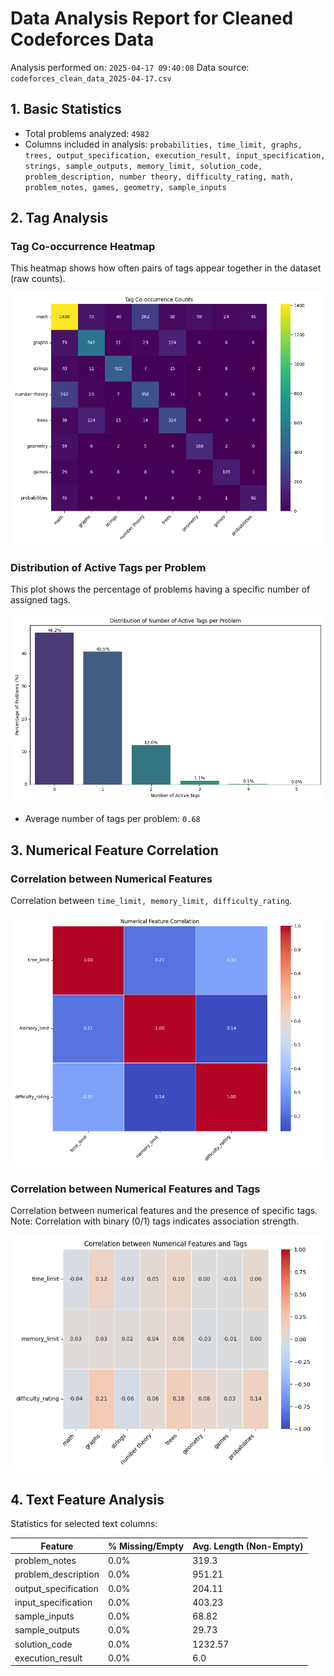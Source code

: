 # Data Analysis Report for Cleaned Codeforces Data

Analysis performed on: `2025-04-17 09:40:08`
Data source: `codeforces_clean_data_2025-04-17.csv`

## 1. Basic Statistics

* Total problems analyzed: `4982`
* Columns included in analysis: `probabilities, time_limit, graphs, trees, output_specification, execution_result, input_specification, strings, sample_outputs, memory_limit, solution_code, problem_description, number theory, difficulty_rating, math, problem_notes, games, geometry, sample_inputs`

## 2. Tag Analysis

### Tag Co-occurrence Heatmap

This heatmap shows how often pairs of tags appear together in the dataset (raw counts).

![Tag Co-occurrence Heatmap](visualizations/tag_cooccurrence_heatmap.png)

### Distribution of Active Tags per Problem

This plot shows the percentage of problems having a specific number of assigned tags.

![Tag Count Distribution](visualizations/tag_count_distribution.png)

* Average number of tags per problem: `0.68`

## 3. Numerical Feature Correlation

### Correlation between Numerical Features

Correlation between `time_limit, memory_limit, difficulty_rating`.

![Numerical Feature Correlation](visualizations/numerical_correlation.png)

### Correlation between Numerical Features and Tags

Correlation between numerical features and the presence of specific tags. Note: Correlation with binary (0/1) tags indicates association strength.

![Numerical vs Tag Correlation](visualizations/numerical_tag_correlation.png)

## 4. Text Feature Analysis

Statistics for selected text columns:

| Feature                 | % Missing/Empty | Avg. Length (Non-Empty) |
| ----------------------- | --------------- | ----------------------- |
| problem_notes           | 0.0%              | 319.3                      |
| problem_description     | 0.0%              | 951.21                      |
| output_specification    | 0.0%              | 204.11                      |
| input_specification     | 0.0%              | 403.23                      |
| sample_inputs           | 0.0%              | 68.82                      |
| sample_outputs          | 0.0%              | 29.73                      |
| solution_code           | 0.0%              | 1232.57                      |
| execution_result        | 0.0%              | 6.0                      |
